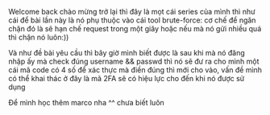 Welcome back chào mừng trở lại thì đây là mọt cái series của mình thì như cái để bài lần này là nó phụ thuộc vào cái tool brute-force: cơ chế để ngăn chặn đó là sẽ hạn chế request trong một giây hoặc nếu mà nó gửi nhiều quá thì chặn nó luôn:))

Và như đề bài yêu cầu thì bây giờ mình biết được là sau khi mà nó đăng nhập ấy mà check đúng username && passwd thì nó sẽ đư ra cho mình một cái mã code có 4 số để xác thực mà điền đúng thì mới cho vào, vấn đề mình có thể khai thác ở đây là mã 2FA sẽ có hiệu lực cho đến khi nó được sử dụng

Để mình học thêm marco nha ^^ chưa biết luôn

